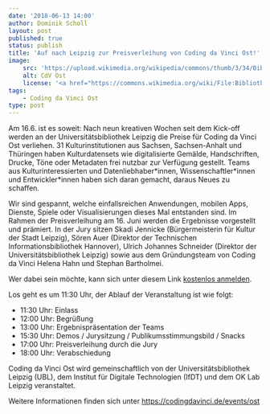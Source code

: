 ```yaml
---
date: '2018-06-13 14:00'
author: Dominik Scholl
layout: post
published: true
status: publish
title: 'Auf nach Leipzig zur Preisverleihung von Coding da Vinci Ost!'
image: 
    src: 'https://upload.wikimedia.org/wikipedia/commons/thumb/3/34/Bibliotheca_Albertina%2C_Au%C3%9Fenansicht.jpg/640px-Bibliotheca_Albertina%2C_Au%C3%9Fenansicht.jpg'
    alt: CdV Ost
    license: '<a href="https://commons.wikimedia.org/wiki/File:Bibliotheca_Albertina,_Au%C3%9Fenansicht.jpg">Bibliotheca Albertina, Außenansicht</a>, <a href="https://creativecommons.org/licenses/by/4.0/legalcode">CC BY 4.0</a>, <a href="https://commons.wikimedia.org/wiki/User:Universit%C3%A4tsbibliothek_Leipzig">Foto: Universitätsbibliothek Leipzig</a> '
tags:
    - Coding da Vinci Ost
type: post
---
```

<p>
Am 16.6. ist es soweit: Nach neun kreativen Wochen seit dem Kick-off werden                                                                                                                                                                   
an der Universitätsbibliothek Leipzig die Preise für Coding da Vinci Ost                                                                                                                                                                      
verliehen. 31 Kulturinstitutionen aus Sachsen, Sachsen-Anhalt und Thüringen                                                                                                                                                                   
haben Kulturdatensets wie digitalisierte Gemälde, Handschriften, Drucke,                                                                                                                                                                      
Töne oder Metadaten frei nutzbar zur Verfügung gestellt. Teams aus                                                                                                                                                                            
Kulturinteressierten und Datenliebhaber*innen, Wissenschaftler*innen und                                                                                                                                                                      
Entwickler*innen haben sich daran gemacht, daraus Neues zu schaffen.                                                                                                                                                                          
</p>
<p> Wir sind gespannt, welche einfallsreichen Anwendungen, mobilen Apps,                                                                                                                                                                          
Dienste, Spiele oder Visualisierungen dieses Mal entstanden sind. Im Rahmen                                                                                                                                                                   
der Preisverleihung am 16. Juni werden die Ergebnisse vorgestellt und                                                                                                                                                                         
prämiert. In der Jury sitzen Skadi Jennicke (Bürgermeisterin für Kultur der                                                                                                                                                                   
Stadt Leipzig), Sören Auer (Direktor der Technischen Informationsbibliothek                                                                                                                                                                   
Hannover), Ulrich Johannes Schneider (Direktor der Universitätsbibliothek                                                                                                                                                                     
Leipzig) sowie aus dem Gründungsteam von Coding da Vinci Helena Hahn und                                                                                                                                                                      
Stephan Bartholmei.                                                                                                                                                                                                                           
</p>
                                                                                                                                                                                                                                              
<p>
Wer dabei sein möchte, kann sich unter diesem Link                                                                                                                                                                                            
<a href="https://pretix.eu/ubleipzig/cdvost-preisverleihung/"> kostenlos anmelden</a>.
</p>
<p>                                                                                                                                                                     
Los geht es um 11:30 Uhr, der Ablauf der Veranstaltung ist wie folgt:                                                                                                                                                                         
<ul>                                                                                                                                                                                                                                            
   <li> 11:30 Uhr: Einlass</li>
	<li>12:00 Uhr: Begrüßung</li>
	<li>13:00 Uhr: Ergebnispräsentation der Teams </li>
	<li>15:30 Uhr: Demos / Jurysitzung / Publikumsstimmungsbild / Snacks</li>
	<li>17:00 Uhr: Preisverleihung durch die Jury</li>
	<li>18:00 Uhr: Verabschiedung</li>
</ul>
                                                                                                                                                                                                                                              
Coding da Vinci Ost wird gemeinschaftlich von der Universitätsbibliothek                                                                                                                                                                      
Leipzig (UBL), dem Institut für Digitale Technologien (IfDT) und dem OK Lab                                                                                                                                                                   
Leipzig veranstaltet.
</p>
<p>
Weitere Informationen finden sich unter                                                                                                                                                                                 
<a href="https://codingdavinci.de/events/ost">https://codingdavinci.de/events/ost</a>
</p>
